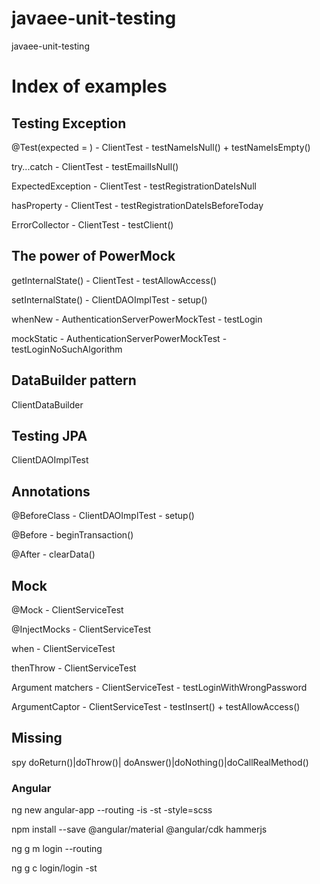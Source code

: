 # javaee-unit-testing
javaee-unit-testing


# Index of examples

## Testing Exception
  @Test(expected = )  - ClientTest - testNameIsNull() + testNameIsEmpty()

  try...catch         - ClientTest - testEmailIsNull()

  ExpectedException   - ClientTest - testRegistrationDateIsNull

  hasProperty         - ClientTest - testRegistrationDateIsBeforeToday

  ErrorCollector      - ClientTest - testClient()
  


## The power of PowerMock
  getInternalState() - ClientTest - testAllowAccess()

  setInternalState() - ClientDAOImplTest - setup()

  whenNew - AuthenticationServerPowerMockTest - testLogin

  mockStatic - AuthenticationServerPowerMockTest - testLoginNoSuchAlgorithm


## DataBuilder pattern
  ClientDataBuilder


## Testing JPA
  ClientDAOImplTest


## Annotations
  @BeforeClass - ClientDAOImplTest - setup()

  @Before      - beginTransaction()

  @After       - clearData()



## Mock
  @Mock          - ClientServiceTest

  @InjectMocks   - ClientServiceTest

  when           - ClientServiceTest

  thenThrow      - ClientServiceTest

  Argument matchers - ClientServiceTest - testLoginWithWrongPassword  

  ArgumentCaptor - ClientServiceTest - testInsert() + testAllowAccess()


## Missing
   spy
   doReturn()|doThrow()| doAnswer()|doNothing()|doCallRealMethod()

### Angular
ng new angular-app --routing -is -st -style=scss

npm install --save @angular/material @angular/cdk hammerjs

ng g m login --routing

ng g c login/login -st
